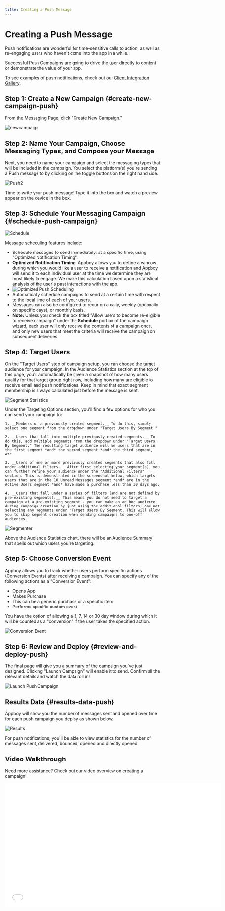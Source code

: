 ```yaml
---
title: Creating a Push Message
---
```

# Creating a Push Message

Push notifications are wonderful for time-sensitive calls to action, as well as re-engaging users who haven't come into the app in a while. 

Successful Push Campaigns are going to drive the user directly to content or demonstrate the value of your app. 

To see examples of push notifications, check out our [Client Integration Gallery][8]. 

## Step 1: Create a New Campaign {#create-new-campaign-push}

From the Messaging Page, click "Create New Campaign."

![newcampaign][1]

## Step 2: Name Your Campaign, Choose Messaging Types, and Compose your Message

Next, you need to name your campaign and select the messaging types that will be included in the campaign. You select the platform(s) you're sending a Push message to by clicking on the toggle buttons on the right hand side. 

![Push2][2]

Time to write your push message! Type it into the box and watch a preview appear on the device in the box.

## Step 3: Schedule Your Messaging Campaign {#schedule-push-campaign}

![Schedule][3] 

Message scheduling features include:

- Schedule messages to send immediately, at a specific time, using "Optimized Notification Timing".
- __Optimized Notification Timing__: Appboy allows you to define a window during which you would like a user to receive a notification and Appboy will send it to each individual user at the time we determine they are most likely to engage. We make this calculation based upon a statistical analysis of the user's past interactions with the app.
- ![Optimized Push Scheduling][7]
- Automatically schedule campaigns to send at a certain time with respect to the local time of each of your users. 
- Messages can also be configured to recur on a daily, weekly (optionally on specific days), or monthly basis.
- __Note:__ Unless you check the box titled "Allow users to become re-eligible to receive campaign" under the __Schedule__ portion of the campaign wizard, each user will only receive the contents of a campaign once, and only new users that meet the criteria will receive the campaign on subsequent deliveries.

## Step 4: Target Users

On the "Target Users" step of campaign setup, you can choose the target audience for your campaign. In the Audience Statistics section at the top of this page, you'll automatically be given a snapshot of how many users qualify for that target group right now, including how many are eligible to receive email and push notifications. Keep in mind that exact segment membership is always calculated just before the message is sent.

![Segment Statistics][24]

Under the Targeting Options section, you'll find a few options for who you can send your campaign to:

	1. __Members of a previously created segment.__ To do this, simply select one segment from the dropdown under "Target Users By Segment."

	2. __Users that fall into multiple previously created segments.__ To do this, add multiple segments from the dropdown under "Target Users By Segment." The resulting target audience will be users that are in the first segment *and* the second segment *and* the third segment, etc.

	3. __Users of one or more previously created segments that also fall under additional filters.__ After first selecting your segment(s), you can further refine your audience under the "Additional Filters" section. This is demonstrated in the screenshot below, which targets users that are in the 10 Unread Messages segment *and* are in the Active Users segment *and* have made a purchase less than 30 days ago.

	4. __Users that fall under a series of filters (and are not defined by pre-existing segments).__ This means you do not need to target a campaign at a pre-existing segment - you can make an ad hoc audience during campaign creation by just using the additional filters, and not selecting any segments under "Target Users By Segment. This will allow you to skip segment creation when sending campaigns to one-off audiences.

![Segmenter][25]

Above the Audience Statistics chart, there will be an Audience Summary that spells out which users you're targeting.

## Step 5: Choose Conversion Event

Appboy allows you to track whether users perform specific actions (Conversion Events) after receiving a campaign. You can specify any of the following actions as a "Conversion Event":

- Opens App
- Makes Purchase
- This can be a generic purchase or a specific item
- Performs specific custom event

You have the option of allowing a 3, 7, 14 or 30 day window during which it will be counted as a "conversion" if the user takes the specified action.

![Conversion Event][15] 

## Step 6: Review and Deploy {#review-and-deploy-push}

The final page will give you a summary of the campaign you've just designed. Clicking "Launch Campaign" will enable it to send. Confirm all the relevant details and watch the data roll in!

![Launch Push Campaign][5]

## Results Data {#results-data-push}

Appboy will show you the number of messages sent and opened over time for each push campaign you deploy as shown below:

![Results][6]

For push notifications, you'll be able to view statistics for the number of messages sent, delivered, bounced, opened and directly opened. 

## Video Walkthrough

Need more assistance? Check out our video overview on creating a campaign!
<div class="video-container">
<iframe width="700" height="400" src="//www.youtube.com/embed/nRndfzpazF8" frameborder="0" allowfullscreen></iframe>
</div>

[1]: /assets/img/newcampaign.png
[2]: /assets/img/push2.png
[3]: /assets/img/schedule.png
[5]: /assets/img/push_launch.png
[6]: /assets/img/push-results-statistics.png
[7]: /assets/img/intelligent_delivery.png
[8]: https://academy.appboy.com/Best_Practices/Client_Integration_Gallery#push
[15]: /assets/img/conversion_event_tracking.png
[24]: /assets/img/target_segment_statistics.png
[25]: /assets/img/target_segmenter.png